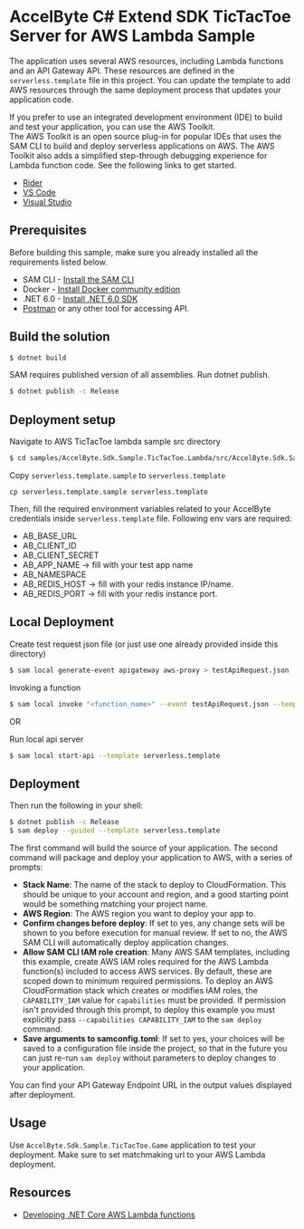 # AccelByte C# Extend SDK TicTacToe Server for AWS Lambda Sample

The application uses several AWS resources, including Lambda functions and an API Gateway API. These resources are defined in the `serverless.template` file in this project. You can update the template to add AWS resources through the same deployment process that updates your application code.

If you prefer to use an integrated development environment (IDE) to build and test your application, you can use the AWS Toolkit.  
The AWS Toolkit is an open source plug-in for popular IDEs that uses the SAM CLI to build and deploy serverless applications on AWS. The AWS Toolkit also adds a simplified step-through debugging experience for Lambda function code. See the following links to get started.

* [Rider](https://docs.aws.amazon.com/toolkit-for-jetbrains/latest/userguide/welcome.html)
* [VS Code](https://docs.aws.amazon.com/toolkit-for-vscode/latest/userguide/welcome.html)
* [Visual Studio](https://docs.aws.amazon.com/toolkit-for-visual-studio/latest/user-guide/welcome.html)

## Prerequisites

Before building this sample, make sure you already installed all the requirements listed below.

* SAM CLI - [Install the SAM CLI](https://docs.aws.amazon.com/serverless-application-model/latest/developerguide/serverless-sam-cli-install.html)
* Docker - [Install Docker community edition](https://hub.docker.com/search/?type=edition&offering=community)
* .NET 6.0 - [Install .NET 6.0 SDK](https://dotnet.microsoft.com/en-us/download/dotnet/6.0)
* [Postman](https://www.postman.com/downloads/) or any other tool for accessing API.


## Build the solution
```bash
$ dotnet build
```

SAM requires published version of all assemblies. Run dotnet publish.
```bash
$ dotnet publish -c Release
```

## Deployment setup

Navigate to AWS TicTacToe lambda sample src directory
```bash
$ cd samples/AccelByte.Sdk.Sample.TicTacToe.Lambda/src/AccelByte.Sdk.Sample.TicTacToe.Lambda
```

Copy `serverless.template.sample` to `serverless.template`
```base
cp serverless.template.sample serverless.template
```

Then, fill the required environment variables related to your AccelByte credentials inside `serverless.template` file.
Following env vars are required:
- AB_BASE_URL
- AB_CLIENT_ID
- AB_CLIENT_SECRET
- AB_APP_NAME -> fill with your test app name
- AB_NAMESPACE
- AB_REDIS_HOST -> fill with your redis instance IP/name.
- AB_REDIS_PORT -> fill with your redis instance port.

## Local Deployment

Create test request json file (or just use one already provided inside this directory)
```bash
$ sam local generate-event apigateway aws-proxy > testApiRequest.json
```

Invoking a function
```bash
$ sam local invoke "<function_name>" --event testApiRequest.json --template serverless.template
```

OR

Run local api server
```bash
$ sam local start-api --template serverless.template
```

## Deployment

Then run the following in your shell:

```bash
$ dotnet publish -c Release
$ sam deploy --guided --template serverless.template
```

The first command will build the source of your application. The second command will package and deploy your application to AWS, with a series of prompts:

* **Stack Name**: The name of the stack to deploy to CloudFormation. This should be unique to your account and region, and a good starting point would be something matching your project name.
* **AWS Region**: The AWS region you want to deploy your app to.
* **Confirm changes before deploy**: If set to yes, any change sets will be shown to you before execution for manual review. If set to no, the AWS SAM CLI will automatically deploy application changes.
* **Allow SAM CLI IAM role creation**: Many AWS SAM templates, including this example, create AWS IAM roles required for the AWS Lambda function(s) included to access AWS services. By default, these are scoped down to minimum required permissions. To deploy an AWS CloudFormation stack which creates or modifies IAM roles, the `CAPABILITY_IAM` value for `capabilities` must be provided. If permission isn't provided through this prompt, to deploy this example you must explicitly pass `--capabilities CAPABILITY_IAM` to the `sam deploy` command.
* **Save arguments to samconfig.toml**: If set to yes, your choices will be saved to a configuration file inside the project, so that in the future you can just re-run `sam deploy` without parameters to deploy changes to your application.

You can find your API Gateway Endpoint URL in the output values displayed after deployment.

## Usage
Use `AccelByte.Sdk.Sample.TicTacToe.Game` application to test your deployment. Make sure to set matchmaking url to your AWS Lambda deployment.

## Resources

* [Developing .NET Core AWS Lambda functions](https://aws.amazon.com/blogs/compute/developing-net-core-aws-lambda-functions/)
